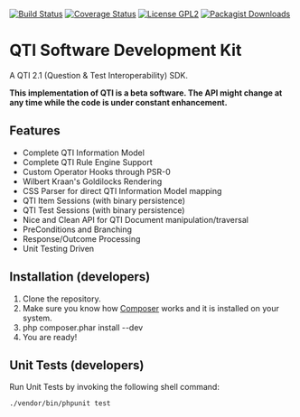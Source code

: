 [![Build Status](https://travis-ci.org/oat-sa/qti-sdk.svg?branch=master)](https://travis-ci.org/oat-sa/qti-sdk)
[![Coverage Status](https://coveralls.io/repos/oat-sa/qti-sdk/badge.png)](https://coveralls.io/r/oat-sa/qti-sdk)
[![License GPL2](http://img.shields.io/badge/licence-gpl2-blue.svg)](http://www.gnu.org/licenses/gpl-2.0.html)
[![Packagist Downloads](http://img.shields.io/packagist/dt/qtism/qtism.svg)](https://packagist.org/packages/qtism/qtism)

# QTI Software Development Kit

A QTI 2.1 (Question &amp; Test Interoperability) SDK.

__This implementation of QTI is a beta software. The API might change at any time while the code is under constant enhancement.__

## Features

* Complete QTI Information Model
* Complete QTI Rule Engine Support
* Custom Operator Hooks through PSR-0
* Wilbert Kraan's Goldilocks Rendering
* CSS Parser for direct QTI Information Model mapping
* QTI Item Sessions (with binary persistence)
* QTI Test Sessions (with binary persistence)
* Nice and Clean API for QTI Document manipulation/traversal
* PreConditions and Branching
* Response/Outcome Processing
* Unit Testing Driven

## Installation (developers)

1. Clone the repository.
2. Make sure you know how [Composer](https://getcomposer.org/download/) works and it is installed on your system.
3. php composer.phar install --dev
4. You are ready!

## Unit Tests (developers)

Run Unit Tests by invoking the following shell command:

```shell
./vendor/bin/phpunit test
```